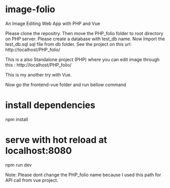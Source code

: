 # image-folio
An Image Editing Web App with PHP and Vue 

Please clone the repositry. 
Then move the PHP_folio folder to root directory on PHP server. 
Please create a database with test_db name. 
Now Import the test_db.sql sql file from db folder.
See the project on this url: http://localhost/PHP_folio/

This is a also Standalone project (PHP) where you can edit image through this : http://localhost/PHP_folio/






This is my another try with Vue.

Now go the frontend-vue folder and run bellow command

# install dependencies
npm install

# serve with hot reload at localhost:8080
npm run dev


Note: Please dont change the PHP_folio name because I used this path for API call from vue project.
